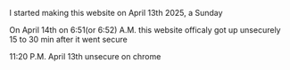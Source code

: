 I started making this website on April 13th 2025, a Sunday

On April 14th on 6:51(or 6:52) A.M. this website officaly got up unsecurely
15 to 30 min after it went secure

11:20 P.M. April 13th unsecure on chrome